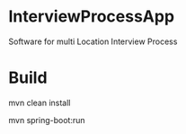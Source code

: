 # InterviewProcessApp
Software for multi Location Interview Process

# Build
mvn clean install

mvn spring-boot:run


